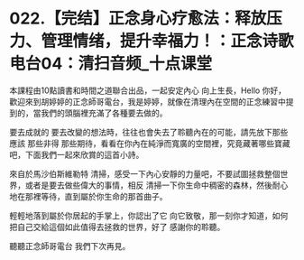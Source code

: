 # 022.【完结】正念身心疗愈法：释放压力、管理情绪，提升幸福力！：正念诗歌电台04：清扫音频_十点课堂

本課程由10點讀書和時間之道聯合出品，一起安定內心 向上生長，Hello 你好，歡迎來到胡婷婷的正念師哥電台，我是婷婷，就像在清理內在空間的正念練習中提到的，當我們的頭腦裡充滿了各種要去做的。

要去成就的 要去改變的想法時，往往也會失去了聆聽內在的可能，請先放下那些應該 那些非得 那些期待，看看在你內在純淨而寬廣的空間裡，究竟藏著哪些寶藏吧，下面我們一起來欣賞的這首小詩。

來自於馬沙伯斯維勒特 清掃，感受一下內心安靜的力量吧，不要試圖拯救整個世界，或者是要去做些偉大的事情，相反 清掃一下你生命中稠密的森林，然後耐心地在那裡等待，直到屬於你生命的那首曲子。

輕輕地落到屬於你居起的手掌上，你認出了它 向它致敬，那一刻你才知道，如何把自己交給這個如此值得去拯救的世界，好了 感謝你的聆聽。

聽聽正念師哥電台 我們下次再見。
